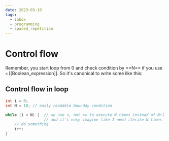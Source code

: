 ```yaml
---
date: 2023-03-18
tags:
  - inbox
  - programming
  - spaced_repetition
---
```


# Control flow

Remember, you start loop from 0 and check condition by ==N== if you use `<`
[[Boolean_expression]]. So it's canonical to write some like this:

## Control flow in loop

```c
int i = 0;
int N = 10; // easly readable bounday condition

while (i < N) {  // we use <, not <= to execute N times instead of N+1
                 // and it's easy imagine like I need iterate N times
    // do something
    i++;
}
```
